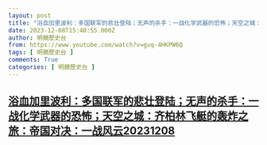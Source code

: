 ```yaml
---
layout: post
title: "浴血加里波利：多国联军的悲壮登陆；无声的杀手：一战化学武器的恐怖；天空之城：齐柏林飞艇的轰炸之旅：帝国对决：一战风云20231208"
date: 2023-12-08T15:40:55.000Z
author: 明鏡歷史台
from: https://www.youtube.com/watch?v=gvq-4HKPW6Q
tags: [ 明鏡歷史台 ]
comments: True
categories: [ 明鏡歷史台 ]
---
```

<!--1702050055000-->
[浴血加里波利：多国联军的悲壮登陆；无声的杀手：一战化学武器的恐怖；天空之城：齐柏林飞艇的轰炸之旅：帝国对决：一战风云20231208](https://www.youtube.com/watch?v=gvq-4HKPW6Q)
------

<div>

</div>

